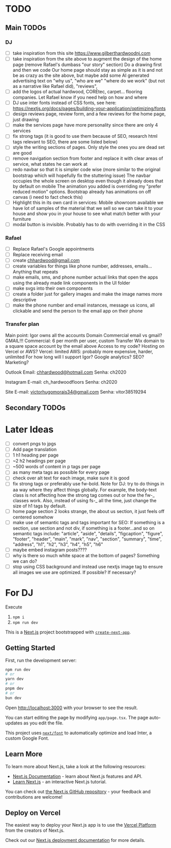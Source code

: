 # TODO

## Main TODOs

### DJ

- [ ] take inspiration from this site https://www.gilberthardwoodnj.com
- [ ] take inspiration from the site above to augment the design of the home page (remove Rafael's dumbass "our story" section)
      Do a drawing first and then we code
      Our home page should stay as simple as it is and not be as crazy as the site above, but maybe add some AI generated advertising text on "why us", "who are we" "where do we work" (but not as a narrative like Rafael did), "reviews",
- [ ] add the logos of actual hardwood, COREtec, carpet... flooring companies. Let Rafael know if you need help on how and where
- [ ] DJ use inter fonts instead of CSS fonts, see here: https://nextjs.org/docs/pages/building-your-application/optimizing/fonts
- [ ] design reviews page, review form, and a few reviews for the home page, just drawing
- [ ] make the services page have more personality since there are only 4 services
- [ ] fix strong tags (it is good to use them because of SEO, research html tags relevant to SEO, there are some listed below)
- [ ] style the writing sections of pages. Only style the ones you are dead set are good
- [ ] remove navigation section from footer and replace it with clear areas of service, what states he can work at
- [ ] redo navbar so that it is simpler code wise (more similar to the original bootstrap which will hopefully fix the stuttering issue)
      The navbar occupies the whole screen on desktop even though it already does that by default on mobile
      The animation you added is overriding my "prefer reduced motion" options. Bootstrap already has animations on off canvas (i need to fact check this)
- [ ] Highlight this in its own card in services: Mobile showroom available we have lot of samples of the material that we sell so we can take it to your house and show you in your house to see what match better with your furniture
- [ ] modal button is invisible. Probably has to do with overriding it in the CSS

### Rafael

- [ ] Replace Rafael's Google appointments
- [ ] Replace receiving email
- [ ] create chhardwood@gmail.com
- [ ] create variables for things like phone number, addresses, emails... Anything that repeats
- [ ] make emails, sms, and phone number actual links that open the apps using the already made link components in the UI folder
- [ ] make svgs into their own components
- [ ] create a folder just for gallery images and make the image names more descriptive
- [ ] make the phone number and email instances, message us icons, all clickable and send the person to the email app on their phone

### Transfer plan

Main point: Igor owns all the accounts
Domain
Commercial email vs gmail? GMAIL!!!
Commercial: 6 per month per user, custom
Transfer Wix domain to a square space account by the email above
Access to my code?
Hosting on Vercel or AWS?
Vercel: limited
AWS: probably more expensive, harder, unlimited
For how long will I support Igor?
Google analytics?
SEO?
Marketing?

Outlook
Email: chhardwood@hotmail.com
Senha: ch2020

Instagram
E-mail: ch_hardwoodfloors
Senha: ch2020

Site
E-mail: victorhugomorais34@gmail.com
Senha: vitor38519294

## Secondary TODOs

# Later Ideas

- [ ] convert pngs to jpgs
- [ ] Add page translation
- [ ] 1 h1 heading per page
- [ ] ~2 h2 headings per page
- [ ] ~500 words of content in p tags per page
- [ ] as many meta tags as possible for every page
- [ ] check over alt text for each image, make sure it is good
- [ ] fix strong tags or preferably use fw-bold. Note for DJ: try to do things in aa way where they affect things globally. For example, the body-text class is not affecting how the strong tag comes out or how the fw-_ classes work. Also, instead of using fs-_ all the time, just change the size of h1 tags by default.
- [ ] home page section 2 looks strange, the about us section, it just feels off centered somehow
- [ ] make use of semantic tags and tags important for SEO: If something is a section, use section and not div, if something is a footer...and so on semantic tags include:
      "article",
      "aside",
      "details",
      "figcaption",
      "figure",
      "footer",
      "header",
      "main",
      "mark",
      "nav",
      "section",
      "summary",
      "time",
      "address",
      "h1",
      "h2",
      "h3",
      "h4",
      "h5",
      "h6"
- [ ] maybe embed instagram posts????
- [ ] why is there so much white space at the bottom of pages? Something we can do?
- [ ] stop using CSS background and instead use nextjs image tag to ensure all images we use are optimized. If possible? If necessary?

# For DJ

Execute

1. `npm i`
2. `npm run dev`

This is a [Next.js](https://nextjs.org/) project bootstrapped with [`create-next-app`](https://github.com/vercel/next.js/tree/canary/packages/create-next-app).

## Getting Started

First, run the development server:

```bash
npm run dev
# or
yarn dev
# or
pnpm dev
# or
bun dev
```

Open [http://localhost:3000](http://localhost:3000) with your browser to see the result.

You can start editing the page by modifying `app/page.tsx`. The page auto-updates as you edit the file.

This project uses [`next/font`](https://nextjs.org/docs/basic-features/font-optimization) to automatically optimize and load Inter, a custom Google Font.

## Learn More

To learn more about Next.js, take a look at the following resources:

- [Next.js Documentation](https://nextjs.org/docs) - learn about Next.js features and API.
- [Learn Next.js](https://nextjs.org/learn) - an interactive Next.js tutorial.

You can check out [the Next.js GitHub repository](https://github.com/vercel/next.js/) - your feedback and contributions are welcome!

## Deploy on Vercel

The easiest way to deploy your Next.js app is to use the [Vercel Platform](https://vercel.com/new?utm_medium=default-template&filter=next.js&utm_source=create-next-app&utm_campaign=create-next-app-readme) from the creators of Next.js.

Check out our [Next.js deployment documentation](https://nextjs.org/docs/deployment) for more details.
